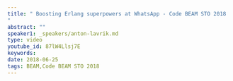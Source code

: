 ```yaml
---
title: " Boosting Erlang superpowers at WhatsApp - Code BEAM STO 2018
"
abstract: ""
speaker1: _speakers/anton-lavrik.md
type: video
youtube_id: 87lW4Llsj7E
keywords: 
date: 2018-06-25
tags: BEAM,Code BEAM STO 2018
---
```


